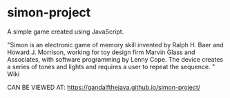 # simon-project

A simple game created using JavaScript.

"Simon is an electronic game of memory skill invented by Ralph H. Baer and Howard J. 
Morrison, working for toy design firm Marvin Glass and Associates, with software programming by Lenny Cope. 
The device creates a series of tones and lights and requires a user to repeat the sequence. " Wiki

CAN BE VIEWED AT: https://gandalfthejava.github.io/simon-project/
